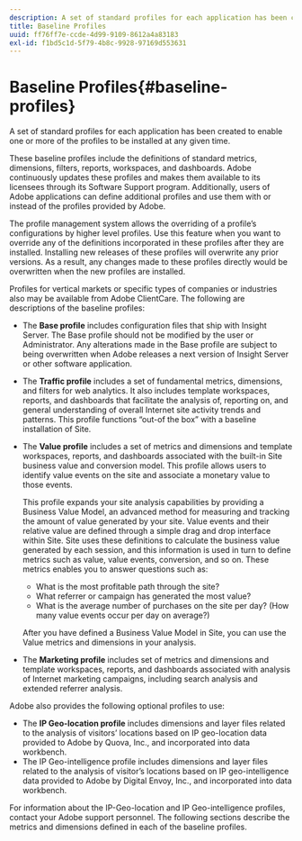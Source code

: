 ```yaml
---
description: A set of standard profiles for each application has been created to allow for one or more of the profiles to be installed at any given time.
title: Baseline Profiles
uuid: ff76ff7e-ccde-4d99-9109-8612a4a83183
exl-id: f1bd5c1d-5f79-4b8c-9928-97169d553631
---
```

# Baseline Profiles{#baseline-profiles}

A set of standard profiles for each application has been created to enable one or more of the profiles to be installed at any given time.

These baseline profiles include the definitions of standard metrics, dimensions, filters, reports, workspaces, and dashboards. Adobe continuously updates these profiles and makes them available to its licensees through its Software Support program. Additionally, users of Adobe applications can define additional profiles and use them with or instead of the profiles provided by Adobe.

The profile management system allows the overriding of a profile’s configurations by higher level profiles. Use this feature when you want to override any of the definitions incorporated in these profiles after they are installed. Installing new releases of these profiles will overwrite any prior versions. As a result, any changes made to these profiles directly would be overwritten when the new profiles are installed.

Profiles for vertical markets or specific types of companies or industries also may be available from Adobe ClientCare. The following are descriptions of the baseline profiles:

* The **Base profile** includes configuration files that ship with Insight Server. The Base profile should not be modified by the user or Administrator. Any alterations made in the Base profile are subject to being overwritten when Adobe releases a next version of Insight Server or other software application. 
* The **Traffic profile** includes a set of fundamental metrics, dimensions, and filters for web analytics. It also includes template workspaces, reports, and dashboards that facilitate the analysis of, reporting on, and general understanding of overall Internet site activity trends and patterns. This profile functions “out-of the box” with a baseline installation of Site. 
* The **Value profile** includes a set of metrics and dimensions and template workspaces, reports, and dashboards associated with the built-in Site business value and conversion model. This profile allows users to identify value events on the site and associate a monetary value to those events.

  This profile expands your site analysis capabilities by providing a Business Value Model, an advanced method for measuring and tracking the amount of value generated by your site. Value events and their relative value are defined through a simple drag and drop interface within Site. Site uses these definitions to calculate the business value generated by each session, and this information is used in turn to define metrics such as value, value events, conversion, and so on. These metrics enables you to answer questions such as:

  * What is the most profitable path through the site? 
  * What referrer or campaign has generated the most value? 
  * What is the average number of purchases on the site per day? (How many value events occur per day on average?)

  After you have defined a Business Value Model in Site, you can use the Value metrics and dimensions in your analysis.

* The **Marketing profile** includes set of metrics and dimensions and template workspaces, reports, and dashboards associated with analysis of Internet marketing campaigns, including search analysis and extended referrer analysis.

Adobe also provides the following optional profiles to use:

* The **IP Geo-location profile** includes dimensions and layer files related to the analysis of visitors’ locations based on IP geo-location data provided to Adobe by Quova, Inc., and incorporated into data workbench. 
* The IP Geo-intelligence profile includes dimensions and layer files related to the analysis of visitor’s locations based on IP geo-intelligence data provided to Adobe by Digital Envoy, Inc., and incorporated into data workbench.

For information about the IP-Geo-location and IP Geo-intelligence profiles, contact your Adobe support personnel. The following sections describe the metrics and dimensions defined in each of the baseline profiles.

